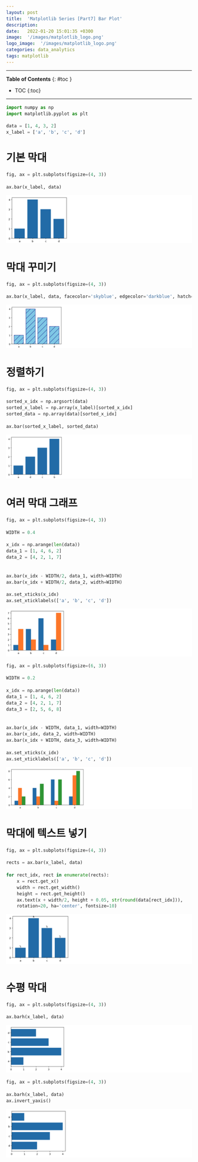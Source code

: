```yaml
---
layout: post
title:  'Matplotlib Series [Part7] Bar Plot'
description: 
date:   2022-01-20 15:01:35 +0300
image:  '/images/matplotlib_logo.png'
logo_image:  '/images/matplotlib_logo.png'
categories: data_analytics
tags: matplotlib
---
```

---
**Table of Contents**
{: #toc }
*  TOC
{:toc}

--- 


```py
import numpy as np
import matplotlib.pyplot as plt

data = [1, 4, 3, 2]
x_label = ['a', 'b', 'c', 'd']
```

# 기본 막대


```py
fig, ax = plt.subplots(figsize=(4, 3))

ax.bar(x_label, data)
```

![](/images/matplot_19.png)

# 막대 꾸미기

```py
fig, ax = plt.subplots(figsize=(4, 3))

ax.bar(x_label, data, facecolor='skyblue', edgecolor='darkblue', hatch='/')
```

![](/images/matplot_20.png)


# 정렬하기

```py
fig, ax = plt.subplots(figsize=(4, 3))

sorted_x_idx = np.argsort(data)
sorted_x_label = np.array(x_label)[sorted_x_idx]
sorted_data = np.array(data)[sorted_x_idx]

ax.bar(sorted_x_label, sorted_data)
```

![](/images/matplot_21.png)

# 여러 막대 그래프

```py
fig, ax = plt.subplots(figsize=(4, 3))

WIDTH = 0.4

x_idx = np.arange(len(data))
data_1 = [1, 4, 6, 2]
data_2 = [4, 2, 1, 7]


ax.bar(x_idx - WIDTH/2, data_1, width=WIDTH)
ax.bar(x_idx + WIDTH/2, data_2, width=WIDTH)

ax.set_xticks(x_idx)
ax.set_xticklabels(['a', 'b', 'c', 'd'])
```

![](/images/matplot_22.png)

```py
fig, ax = plt.subplots(figsize=(6, 3))

WIDTH = 0.2

x_idx = np.arange(len(data))
data_1 = [1, 4, 6, 2]
data_2 = [4, 2, 1, 7]
data_3 = [2, 5, 6, 8]


ax.bar(x_idx - WIDTH, data_1, width=WIDTH)
ax.bar(x_idx, data_2, width=WIDTH)
ax.bar(x_idx + WIDTH, data_3, width=WIDTH)

ax.set_xticks(x_idx)
ax.set_xticklabels(['a', 'b', 'c', 'd'])
```

![](/images/matplot_25.png)

# 막대에 텍스트 넣기

```py
fig, ax = plt.subplots(figsize=(4, 3))

rects = ax.bar(x_label, data)

for rect_idx, rect in enumerate(rects):
    x = rect.get_x()
    width = rect.get_width()
    height = rect.get_height()
    ax.text(x + width/2, height + 0.05, str(round(data[rect_idx])),
    rotation=20, ha='center', fontsize=10)
```

![](/images/matplot_23.png)



# 수평 막대

```py
fig, ax = plt.subplots(figsize=(4, 3))

ax.barh(x_label, data)
```

![](/images/matplot_24.png)

```py
fig, ax = plt.subplots(figsize=(4, 3))

ax.barh(x_label, data)
ax.invert_yaxis()
```

![](/images/matplot_26.png)








